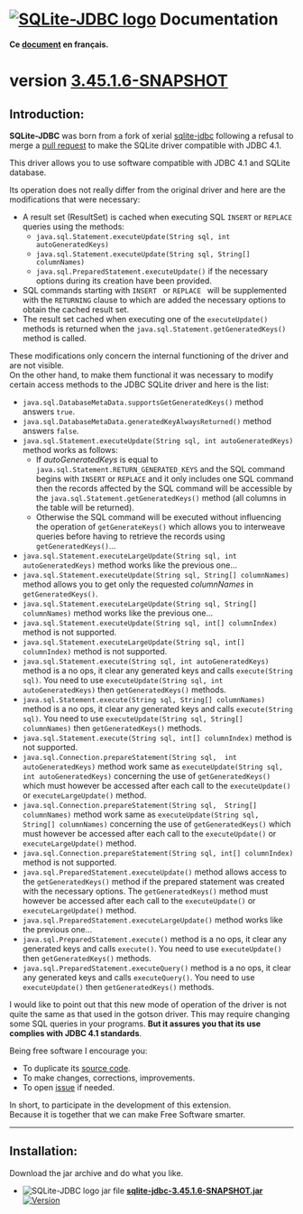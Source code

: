 <!--
╔════════════════════════════════════════════════════════════════════════════════════╗
║                                                                                    ║
║   Copyright (c) 2020 https://prrvchr.github.io                                     ║
║                                                                                    ║
║   Permission is hereby granted, free of charge, to any person obtaining            ║
║   a copy of this software and associated documentation files (the "Software"),     ║
║   to deal in the Software without restriction, including without limitation        ║
║   the rights to use, copy, modify, merge, publish, distribute, sublicense,         ║
║   and/or sell copies of the Software, and to permit persons to whom the Software   ║
║   is furnished to do so, subject to the following conditions:                      ║
║                                                                                    ║
║   The above copyright notice and this permission notice shall be included in       ║
║   all copies or substantial portions of the Software.                              ║
║                                                                                    ║
║   THE SOFTWARE IS PROVIDED "AS IS", WITHOUT WARRANTY OF ANY KIND,                  ║
║   EXPRESS OR IMPLIED, INCLUDING BUT NOT LIMITED TO THE WARRANTIES                  ║
║   OF MERCHANTABILITY, FITNESS FOR A PARTICULAR PURPOSE AND NONINFRINGEMENT.        ║
║   IN NO EVENT SHALL THE AUTHORS OR COPYRIGHT HOLDERS BE LIABLE FOR ANY             ║
║   CLAIM, DAMAGES OR OTHER LIABILITY, WHETHER IN AN ACTION OF CONTRACT,             ║
║   TORT OR OTHERWISE, ARISING FROM, OUT OF OR IN CONNECTION WITH THE SOFTWARE       ║
║   OR THE USE OR OTHER DEALINGS IN THE SOFTWARE.                                    ║
║                                                                                    ║
╚════════════════════════════════════════════════════════════════════════════════════╝
-->
# [![SQLite-JDBC logo][1]][2] Documentation

**Ce [document][3] en français.**

# version [3.45.1.6-SNAPSHOT][4]

## Introduction:

**SQLite-JDBC** was born from a fork of xerial [sqlite-jdbc][5] following a refusal to merge a [pull request][6] to make the SQLite driver compatible with JDBC 4.1.

This driver allows you to use software compatible with JDBC 4.1 and SQLite database.

Its operation does not really differ from the original driver and here are the modifications that were necessary:
- A result set (ResultSet) is cached when executing SQL `INSERT` or `REPLACE` queries using the methods:
     - `java.sql.Statement.executeUpdate(String sql, int autoGeneratedKeys)`
     - `java.sql.Statement.executeUpdate(String sql, String[] columnNames)`
     - `java.sql.PreparedStatement.executeUpdate()` if the necessary options during its creation have been provided.
- SQL commands starting with `INSERT ` or `REPLACE ` will be supplemented with the `RETURNING` clause to which are added the necessary options to obtain the cached result set.
- The result set cached when executing one of the `executeUpdate()` methods is returned when the `java.sql.Statement.getGeneratedKeys()` method is called.

These modifications only concern the internal functioning of the driver and are not visible.  
On the other hand, to make them functional it was necessary to modify certain access methods to the JDBC SQLite driver and here is the list:
- `java.sql.DatabaseMetaData.supportsGetGeneratedKeys()` method answers `true`.
- `java.sql.DatabaseMetaData.generatedKeyAlwaysReturned()` method answers `false`.
- `java.sql.Statement.executeUpdate(String sql, int autoGeneratedKeys)` method works as follows:
  - If _autoGeneratedKeys_ is equal to `java.sql.Statement.RETURN_GENERATED_KEYS` and the SQL command begins with `INSERT` or `REPLACE` and it only includes one SQL command then the records affected by the SQL command will be accessible by the `java.sql.Statement.getGeneratedKeys()` method (all columns in the table will be returned).
  - Otherwise the SQL command will be executed without influencing the operation of `getGenerateKeys()` which allows you to interweave queries before having to retrieve the records using `getGeneratedKeys()`...
- `java.sql.Statement.executeLargeUpdate(String sql, int autoGeneratedKeys)` method works like the previous one...
- `java.sql.Statement.executeUpdate(String sql, String[] columnNames)` method allows you to get only the requested _columnNames_ in `getGeneratedKeys()`.
- `java.sql.Statement.executeLargeUpdate(String sql, String[] columnNames)` method works like the previous one...
- `java.sql.Statement.executeUpdate(String sql, int[] columnIndex)` method is not supported.
- `java.sql.Statement.executeLargeUpdate(String sql, int[] columnIndex)` method is not supported.
- `java.sql.Statement.execute(String sql, int autoGeneratedKeys)` method is a no ops, it clear any generated keys and calls `execute(String sql)`. You need to use `executeUpdate(String sql, int autoGeneratedKeys)` then `getGeneratedKeys()` methods.
- `java.sql.Statement.execute(String sql, String[] columnNames)` method is a no ops, it clear any generated keys and calls `execute(String sql)`. You need to use `executeUpdate(String sql, String[] columnNames)` then `getGeneratedKeys()` methods.
- `java.sql.Statement.execute(String sql, int[] columnIndex)` method is not supported.
- `java.sql.Connection.prepareStatement(String sql,  int autoGeneratedKeys)` method work same as `executeUpdate(String sql, int autoGeneratedKeys)` concerning the use of `getGeneratedKeys()` which must however be accessed after each call to the `executeUpdate()` or `executeLargeUpdate()` method.
- `java.sql.Connection.prepareStatement(String sql,  String[] columnNames)` method work same as `executeUpdate(String sql, String[] columnNames)` concerning the use of `getGeneratedKeys()` which must however be accessed after each call to the `executeUpdate()` or `executeLargeUpdate()` method.
- `java.sql.Connection.prepareStatement(String sql, int[] columnIndex)` method is not supported.
- `java.sql.PreparedStatement.executeUpdate()` method allows access to the `getGeneratedKeys()` method if the prepared statement was created with the necessary options. The `getGeneratedKeys()` method must however be accessed after each call to the `executeUpdate()` or `executeLargeUpdate()` method.
- `java.sql.PreparedStatement.executeLargeUpdate()` method works like the previous one...
- `java.sql.PreparedStatement.execute()` method is a no ops, it clear any generated keys and calls `execute()`. You need to use `executeUpdate()` then `getGeneratedKeys()` methods.
- `java.sql.PreparedStatement.executeQuery()` method is a no ops, it clear any generated keys and calls `executeQuery()`. You need to use `executeUpdate()` then `getGeneratedKeys()` methods.

I would like to point out that this new mode of operation of the driver is not quite the same as that used in the gotson driver. This may require changing some SQL queries in your programs. **But it assures you that its use complies with JDBC 4.1 standards**.

Being free software I encourage you:
- To duplicate its [source code][7].
- To make changes, corrections, improvements.
- To open [issue][8] if needed.

In short, to participate in the development of this extension.  
Because it is together that we can make Free Software smarter.

___

## Installation:

Download the jar archive and do what you like.

- ![SQLite-JDBC logo][1] jar file **[sqlite-jdbc-3.45.1.6-SNAPSHOT.jar][9]** [![Version][10]][9]

[1]: <https://prrvchr.github.io/SQLiteOOo/img/sqlite.svg#collapse>
[2]: <https://prrvchr.github.io/sqlite-jdbc/>
[3]: <https://prrvchr.github.io/sqlite-jdbc/README_fr>
[4]: <https://github.com/prrvchr/sqlite-jdbc/releases>
[5]: <https://github.com/xerial/sqlite-jdbc>
[6]: <https://github.com/xerial/sqlite-jdbc/pull/1067>
[7]: <https://github.com/prrvchr/sqlite-jdbc/>
[8]: <https://github.com/prrvchr/sqlite-jdbc/issues/new>
[9]: <https://github.com/prrvchr/sqlite-jdbc/releases/download/3.45.1.6-SNAPSHOT/sqlite-jdbc-3.45.1.6-SNAPSHOT.jar>
[10]: <https://img.shields.io/github/downloads/prrvchr/sqlite-jdbc/total?label=v3.45.1.6-SNAPSHOT#right>

